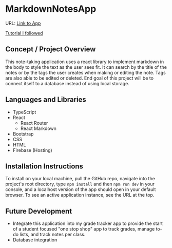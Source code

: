 # MarkdownNotesApp

URL: [Link to App](https://notesapp-c9688.web.app/)

[Tutorial I followed](https://www.youtube.com/watch?v=j898RGRw0b4&t=1s)

## Concept / Project Overview
This note-taking application uses a react library to implement markdown in the body to style the text as the user sees fit. It can search by the title of the notes or by the tags the user creates when making or editing the note. Tags are also able to be edited or deleted. End goal of this project will be to connect itself to a database instead of using local storage.

## Languages and Libraries
- TypeScript
- React
  - React Router
  - React Markdown
- Bootstrap
- CSS
- HTML
- Firebase (Hosting)

## Installation Instructions
To install on your local machine, pull the GitHub repo, navigate into the project's root directory, type `npm install` and then `npm run dev` in your console, and a localhost version of the app should open in your default browser. To see an active application instance, see the URL at the top.

## Future Development
- Integrate this application into my grade tracker app to provide the start of a student focused "one stop shop" app to track grades, manage to-do lists, and track notes per class.
- Database integration
